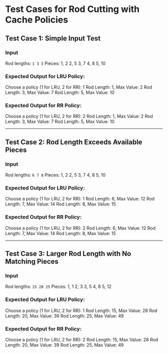 # Test Cases for Rod Cutting with Cache Policies

## Test Case 1: Simple Input Test
### Input
Rod lengths: `1 3 5`
Pieces:
1, 2 2, 5 3, 7 4, 8 5, 10


### Expected Output for LRU Policy:
Choose a policy (1 for LRU, 2 for RR): 1 Rod Length: 1, Max Value: 2 Rod Length: 3, Max Value: 7 Rod Length: 5, Max Value: 10



### Expected Output for RR Policy:
Choose a policy (1 for LRU, 2 for RR): 2 Rod Length: 1, Max Value: 2 Rod Length: 3, Max Value: 7 Rod Length: 5, Max Value: 10


---

## Test Case 2: Rod Length Exceeds Available Pieces
### Input
Rod lengths: `6 7 8`
Pieces:
1, 2 2, 5 3, 7 4, 8 5, 10



### Expected Output for LRU Policy:
Choose a policy (1 for LRU, 2 for RR): 1 Rod Length: 6, Max Value: 12 Rod Length: 7, Max Value: 14 Rod Length: 8, Max Value: 15



### Expected Output for RR Policy:
Choose a policy (1 for LRU, 2 for RR): 2 Rod Length: 6, Max Value: 12 Rod Length: 7, Max Value: 14 Rod Length: 8, Max Value: 15


---

## Test Case 3: Larger Rod Length with No Matching Pieces
### Input
Rod lengths: `15 20 25`
Pieces:
1, 1 2, 3 3, 5 4, 8 5, 12


### Expected Output for LRU Policy:
Choose a policy (1 for LRU, 2 for RR): 1 Rod Length: 15, Max Value: 28 Rod Length: 20, Max Value: 39 Rod Length: 25, Max Value: 49


### Expected Output for RR Policy:
Choose a policy (1 for LRU, 2 for RR): 2 Rod Length: 15, Max Value: 28 Rod Length: 20, Max Value: 39 Rod Length: 25, Max Value: 49


